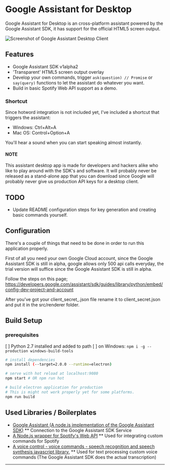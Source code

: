 # Google Assistant for Desktop

Google Assistant for Desktop is an cross-platform assistant powered by the Google Assistant SDK, it has support for the official HTML5 screen output.

![Screenshot of Google Assistant Desktop Client](/screenshots/screenshot-3.JPG?raw=true "Full html5 window preview")

## Features
* Google Assistant SDK v1alpha2
* 'Transparent' HTML5 screen output overlay
* Develop your own commands, trigger ```ask(question) // Promise``` or ```say(query)``` functions to let the assistant do whatever you want.
* Build in basic Spotify Web API support as a demo.

### Shortcut
Since hotword integration is not included yet, I've included a shortcut that triggers the assistant: 

* Windows: Ctrl+Alt+A
* Mac OS: Control+Option+A

You'll hear a sound when you can start speaking almost instantly.

#### NOTE
This assistant desktop app is made for developers and hackers alike who like to play around with the SDK's and software. It will probably never be released as a stand-alone app that you can download since Google will probably never give us production API keys for a desktop client.

## TODO
* Update README configuration steps for key generation and creating basic commands yourself.


## Configuration
There's a couple of things that need to be done in order to run this application properly.

First of all you need your own Google Cloud account, since the Google Assistant SDK is still in alpha, google allows only 500 api calls everyday, the trial version will suffice since the Google Assistant SDK is still in alpha.

Follow the steps on this page;
https://developers.google.com/assistant/sdk/guides/library/python/embed/config-dev-project-and-account

After you've got your client_secret_<client-id>.json file rename it to client_secret.json and put it in the src/renderer folder.

## Build Setup

### prerequisites
[ ] Python 2.7 installed and added to path
[ ] on Windows: `npm i -g --production windows-build-tools`

``` bash
# install dependencies
npm install (--target=2.0.0 --runtime=electron)

# serve with hot reload at localhost:9080
npm start # OR npm run hot

# build electron application for production
# This is might not work properly yet for some platforms.
npm run build

```

## Used Libraries / Boilerplates

* [Google Assistant (A node.js implementation of the Google Assistant SDK)](https://github.com/endoplasmic/google-assistant)
** Connection to the Google Assistant SDK Service
* [A Node.js wrapper for Spotify's Web API](https://github.com/thelinmichael/spotify-web-api-node)
** Used for integrating custom commands for Spotify
* [A voice control - voice commands - speech recognition and speech synthesis javascript library.](https://github.com/sdkcarlos/artyom.js)
** Used for text processing custom voice commands (The Google Assistant SDK does the actual transcription)

---
